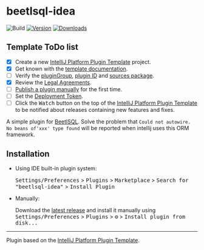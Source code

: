 # beetlsql-idea

![Build](https://github.com/DogSunny/beetlsql-idea/workflows/Build/badge.svg)
[![Version](https://img.shields.io/jetbrains/plugin/v/com.github.dogsunny.beetlsqlidea.svg)](https://plugins.jetbrains.com/plugin/PLUGIN_ID)
[![Downloads](https://img.shields.io/jetbrains/plugin/d/com.github.dogsunny.beetlsqlidea.svg)](https://plugins.jetbrains.com/plugin/PLUGIN_ID)

## Template ToDo list
- [x] Create a new [IntelliJ Platform Plugin Template][template] project.
- [x] Get known with the [template documentation][template].
- [ ] Verify the [pluginGroup](/gradle.properties), [plugin ID](/src/main/resources/META-INF/plugin.xml) and [sources package](/src/main/kotlin).
- [x] Review the [Legal Agreements](https://plugins.jetbrains.com/docs/marketplace/legal-agreements.html).
- [ ] [Publish a plugin manually](https://plugins.jetbrains.com/docs/intellij/publishing-plugin.html?from=IJPluginTemplate) for the first time.
- [ ] Set the [Deployment Token](https://plugins.jetbrains.com/docs/marketplace/plugin-upload.html).
- [ ] Click the <kbd>Watch</kbd> button on the top of the [IntelliJ Platform Plugin Template][template] to be notified about releases containing new features and fixes.

<!-- Plugin description -->
A simple plugin for [BeetlSQL](https://gitee.com/xiandafu/beetlsql). Solve the problem that `Could not autowire. No beans of'xxx' type found` will be reported when intellij uses this ORM framework.
<!-- Plugin description end -->

## Installation

- Using IDE built-in plugin system:
  
  <kbd>Settings/Preferences</kbd> > <kbd>Plugins</kbd> > <kbd>Marketplace</kbd> > <kbd>Search for "beetlsql-idea"</kbd> >
  <kbd>Install Plugin</kbd>
  
- Manually:

  Download the [latest release](https://github.com/DogSunny/beetlsql-idea/releases/latest) and install it manually using
  <kbd>Settings/Preferences</kbd> > <kbd>Plugins</kbd> > <kbd>⚙️</kbd> > <kbd>Install plugin from disk...</kbd>


---
Plugin based on the [IntelliJ Platform Plugin Template][template].

[template]: https://github.com/JetBrains/intellij-platform-plugin-template

